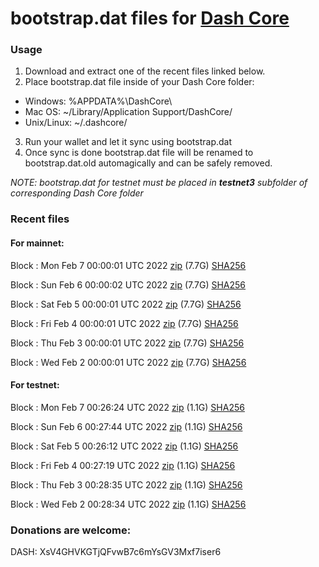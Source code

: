 # bootstrap.dat files for [Dash Core](https://github.com/dashpay/dash)

### Usage

1. Download and extract one of the recent files linked below.
2. Place bootstrap.dat file inside of your Dash Core folder:
 - Windows: %APPDATA%\DashCore\
 - Mac OS: ~/Library/Application Support/DashCore/
 - Unix/Linux: ~/.dashcore/
3. Run your wallet and let it sync using bootstrap.dat
4. Once sync is done bootstrap.dat file will be renamed to bootstrap.dat.old automagically and can be safely removed.

_NOTE: bootstrap.dat for testnet must be placed in **testnet3** subfolder of corresponding Dash Core folder_

### Recent files

#### For mainnet:

Block [](https://insight.dash.org/insight/block/): Mon Feb  7 00:00:01 UTC 2022 [zip](https://dash-bootstrap.ams3.digitaloceanspaces.com/mainnet/2022-02-07/bootstrap.dat.zip) (7.7G) [SHA256](https://dash-bootstrap.ams3.digitaloceanspaces.com/mainnet/2022-02-07/sha256.txt)

Block [](https://insight.dash.org/insight/block/): Sun Feb  6 00:00:02 UTC 2022 [zip](https://dash-bootstrap.ams3.digitaloceanspaces.com/mainnet/2022-02-06/bootstrap.dat.zip) (7.7G) [SHA256](https://dash-bootstrap.ams3.digitaloceanspaces.com/mainnet/2022-02-06/sha256.txt)

Block [](https://insight.dash.org/insight/block/): Sat Feb  5 00:00:01 UTC 2022 [zip](https://dash-bootstrap.ams3.digitaloceanspaces.com/mainnet/2022-02-05/bootstrap.dat.zip) (7.7G) [SHA256](https://dash-bootstrap.ams3.digitaloceanspaces.com/mainnet/2022-02-05/sha256.txt)

Block [](https://insight.dash.org/insight/block/): Fri Feb  4 00:00:01 UTC 2022 [zip](https://dash-bootstrap.ams3.digitaloceanspaces.com/mainnet/2022-02-04/bootstrap.dat.zip) (7.7G) [SHA256](https://dash-bootstrap.ams3.digitaloceanspaces.com/mainnet/2022-02-04/sha256.txt)

Block [](https://insight.dash.org/insight/block/): Thu Feb  3 00:00:01 UTC 2022 [zip](https://dash-bootstrap.ams3.digitaloceanspaces.com/mainnet/2022-02-03/bootstrap.dat.zip) (7.7G) [SHA256](https://dash-bootstrap.ams3.digitaloceanspaces.com/mainnet/2022-02-03/sha256.txt)

Block [](https://insight.dash.org/insight/block/): Wed Feb  2 00:00:01 UTC 2022 [zip](https://dash-bootstrap.ams3.digitaloceanspaces.com/mainnet/2022-02-02/bootstrap.dat.zip) (7.7G) [SHA256](https://dash-bootstrap.ams3.digitaloceanspaces.com/mainnet/2022-02-02/sha256.txt)


#### For testnet:

Block [](https://testnet-insight.dashevo.org/insight/block/): Mon Feb  7 00:26:24 UTC 2022 [zip](https://dash-bootstrap.ams3.digitaloceanspaces.com/testnet/2022-02-07/bootstrap.dat.zip) (1.1G) [SHA256](https://dash-bootstrap.ams3.digitaloceanspaces.com/testnet/2022-02-07/sha256.txt)

Block [](https://testnet-insight.dashevo.org/insight/block/): Sun Feb  6 00:27:44 UTC 2022 [zip](https://dash-bootstrap.ams3.digitaloceanspaces.com/testnet/2022-02-06/bootstrap.dat.zip) (1.1G) [SHA256](https://dash-bootstrap.ams3.digitaloceanspaces.com/testnet/2022-02-06/sha256.txt)

Block [](https://testnet-insight.dashevo.org/insight/block/): Sat Feb  5 00:26:12 UTC 2022 [zip](https://dash-bootstrap.ams3.digitaloceanspaces.com/testnet/2022-02-05/bootstrap.dat.zip) (1.1G) [SHA256](https://dash-bootstrap.ams3.digitaloceanspaces.com/testnet/2022-02-05/sha256.txt)

Block [](https://testnet-insight.dashevo.org/insight/block/): Fri Feb  4 00:27:19 UTC 2022 [zip](https://dash-bootstrap.ams3.digitaloceanspaces.com/testnet/2022-02-04/bootstrap.dat.zip) (1.1G) [SHA256](https://dash-bootstrap.ams3.digitaloceanspaces.com/testnet/2022-02-04/sha256.txt)

Block [](https://testnet-insight.dashevo.org/insight/block/): Thu Feb  3 00:28:35 UTC 2022 [zip](https://dash-bootstrap.ams3.digitaloceanspaces.com/testnet/2022-02-03/bootstrap.dat.zip) (1.1G) [SHA256](https://dash-bootstrap.ams3.digitaloceanspaces.com/testnet/2022-02-03/sha256.txt)

Block [](https://testnet-insight.dashevo.org/insight/block/): Wed Feb  2 00:28:34 UTC 2022 [zip](https://dash-bootstrap.ams3.digitaloceanspaces.com/testnet/2022-02-02/bootstrap.dat.zip) (1.1G) [SHA256](https://dash-bootstrap.ams3.digitaloceanspaces.com/testnet/2022-02-02/sha256.txt)


### Donations are welcome:

DASH: XsV4GHVKGTjQFvwB7c6mYsGV3Mxf7iser6
